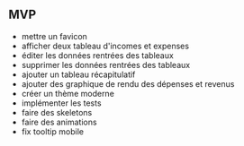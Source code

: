 ## MVP

-   mettre un favicon
-   afficher deux tableau d'incomes et expenses
-   éditer les données rentrées des tableaux
-   supprimer les données rentrées des tableaux
-   ajouter un tableau récapitulatif
-   ajouter des graphique de rendu des dépenses et revenus
-   créer un thème moderne
-   implémenter les tests
-   faire des skeletons
-   faire des animations
-   fix tooltip mobile
<!-- -   ajouter une page dashboard avec météo, prise de notes, calendrier -->
